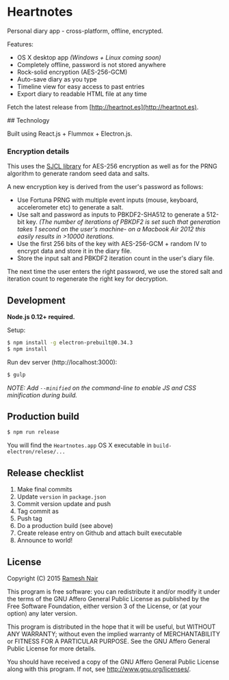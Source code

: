 # Heartnotes

Personal diary app - cross-platform, offline, encrypted.

Features:

* OS X desktop app _(Windows + Linux coming soon)_
* Completely offline, password is not stored anywhere
* Rock-solid encryption (AES-256-GCM)
* Auto-save diary as you type
* Timeline view for easy access to past entries
* Export diary to readable HTML file at any time

Fetch the latest release from [http://heartnot.es](http://heartnot.es).

## Technology

Built using React.js + Flummox + Electron.js.

### Encryption details

This uses the [SJCL library](https://crypto.stanford.edu/sjcl/) for AES-256 
encryption as well as for the PRNG algorithm to generate random seed data and 
salts.

A new encryption key is derived from the user's password as follows:

* Use Fortuna PRNG with multiple event inputs (mouse, keyboard, accelerometer etc) to generate a salt.
* Use salt and password as inputs to PBKDF2-SHA512 to generate a 512-bit key. _(The number of iterations of PBKDF2 is set such that generation takes 1 second on the user's machine- on a Macbook Air 2012 this easily results in >10000 iterations._
* Use the first 256 bits of the key with AES-256-GCM + random IV to encrypt data and store it in the diary file.
* Store the input salt and PBKDF2 iteration count in the user's diary file.

The next time the user enters the right password, we use the stored salt and 
iteration count to regenerate the right key for decryption.

## Development

**Node.js 0.12+ required.**

Setup:

```bash
$ npm install -g electron-prebuilt@0.34.3
$ npm install
```

Run dev server (http://localhost:3000):

```bash
$ gulp
```

_NOTE: Add `--minified` on the command-line to enable JS and CSS minification during build._



## Production build

```bash
$ npm run release
```

You will find the `Heartnotes.app` OS X executable in `build-electron/relese/...`


## Release checklist

1. Make final commits
2. Update `version` in `package.json`
3. Commit version update and push
4. Tag commit as <version>
5. Push tag
6. Do a production build (see above)
7. Create release entry on Github and attach built executable
8. Announce to world!



## License

Copyright (C) 2015 [Ramesh Nair](https://hiddentao.com)

This program is free software: you can redistribute it and/or modify
it under the terms of the GNU Affero General Public License as
published by the Free Software Foundation, either version 3 of the
License, or (at your option) any later version.

This program is distributed in the hope that it will be useful,
but WITHOUT ANY WARRANTY; without even the implied warranty of
MERCHANTABILITY or FITNESS FOR A PARTICULAR PURPOSE.  See the
GNU Affero General Public License for more details.

You should have received a copy of the GNU Affero General Public License
along with this program.  If not, see <http://www.gnu.org/licenses/>.


